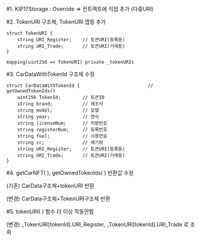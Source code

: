 #1. KIP17Storage : Override => 컨트랙트에 직접 추가 (다중URI)


#2. TokenURI 구조체, TokenURI 맵핑 추가

    struct TokenURI {
        string URI_Register;    // 토큰URI(등록용)
        string URI_Trade;       // 토큰URI(거래용)
    }

    mapping(uint256 => TokenURI) private _tokenURIs


#3. CarDataWithTokenId 구조체 수정

    struct CarDataWithTokenId {                         // getOwnedTokenIds()
        uint256 TokenId;        // 토큰ID
        string brand;           // 제조사
        string model;           // 모델
        string year;            // 연식
        string licenseNum;      // 차량번호
        string registerNum;     // 등록번호
        string fuel;            // 사용연료
        string cc;              // 배기량
        string URI_Register;    // 토큰URI(등록용)
        string URI_Trade;       // 토큰URI(거래용)
    }


#4. getCarNFT( ), getOwnedTokenIds( ) 반환값 수정

(기존) CarData구조체+tokenURI 반환

(변경) CarData구조체+TokenURI구조체 반환



#5. tokenURI( ) 함수 더 이상 작동안함

(변경) _TokenURI[tokenId].URI_Register, _TokenURI[tokenId].URI_Trade 로 조회
